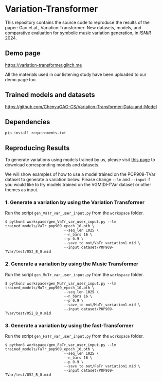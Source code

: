 # Variation-Transformer
This repository contains the source code to reproduce the results of the paper: Gao et al., Variation Transformer: New datasets, models, and comparative evaluation for symbolic music variation generation, in _ISMIR_ 2024.

## Demo page
https://variation-transformer.glitch.me

All the materials used in our listening study have been uploaded to our demo page too. 

## Trained models and datasets
https://github.com/ChenyuGAO-CS/Variation-Transformer-Data-and-Model

## Dependencies
```
pip install requirements.txt
```

## Reproducing Results
To generate variations using models trained by us, please visit [this page](https://github.com/ChenyuGAO-CS/Variation-Transformer-Data-and-Model) to download corresponding models and datasets. 

We will show examples of how to use a model trained on the POP909-TVar dataset to generate a variation below. Please change ```--lm``` and ```--input``` if you would like to try models trained on the VGMIDI-TVar dataset or other themes as input. 

### 1. Generate a variation by using the Variation Transformer
Run the script ```gen_VaTr_var_user_input.py``` from the ```workspace``` folder. 

```
$ python3 workspace/gen_VaTr_var_user_input.py --lm trained_models/VaTr_pop909_epoch_10.pth \ 
                           --seq_len 1025 \ 
                           --n_bars 16 \
                           --p 0.9 \
                           --save_to out/VaTr_variation1.mid \
                           --input dataset/POP909-TVar/test/052_B_0.mid
```

### 2. Generate a variation by using the Music Transformer
Run the script ```gen_MuTr_var_user_input.py``` from the ```workspace``` folder. 

```
$ python3 workspace/gen_MuTr_var_user_input.py --lm trained_models/MuTr_pop909_epoch_10.pth \ 
                           --seq_len 1025 \ 
                           --n_bars 16 \
                           --p 0.9 \
                           --save_to out/MuTr_variation1.mid \
                           --input dataset/POP909-TVar/test/052_B_0.mid
```

### 3. Generate a variation by using the fast-Transformer
Run the script ```gen_FaTr_var_user_input.py``` from the ```workspace``` folder. 

```
$ python3 workspace/gen_FaTr_var_user_input.py --lm trained_models/FaTr_pop909_epoch_10.pth \ 
                           --seq_len 1025 \ 
                           --n_bars 16 \
                           --p 0.9 \
                           --save_to out/FaTr_variation1.mid \
                           --input dataset/POP909-TVar/test/052_B_0.mid
```
